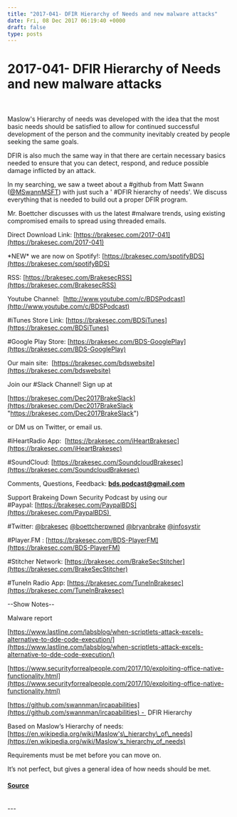```yaml
---
title: "2017-041- DFIR Hierarchy of Needs and new malware attacks"
date: Fri, 08 Dec 2017 06:19:40 +0000
draft: false
type: posts
---
```

# 2017-041- DFIR Hierarchy of Needs and new malware attacks

<br/>

<br/>
Maslow's Hierarchy of needs was developed with the idea that the most basic needs should be satisfied to allow for continued successful development of the person and the community inevitably created by people seeking the same goals.

DFIR is also much the same way in that there are certain necessary basics needed to ensure that you can detect, respond, and reduce possible damage inflicted by an attack.

In my searching, we saw a tweet about a #github from Matt Swann ([@MSwannMSFT](https://twitter.com/MSwannMSFT)) with just such a ' #DFIR hierarchy of needs'. We discuss everything that is needed to build out a proper DFIR program.

Mr. Boettcher discusses with us the latest #malware trends, using existing compromised emails to spread using threaded emails.

Direct Download Link: [https://brakesec.com/2017-041](https://brakesec.com/2017-041)

\*NEW\* we are now on Spotify!: [https://brakesec.com/spotifyBDS](https://brakesec.com/spotifyBDS)

RSS: [https://brakesec.com/BrakesecRSS](https://brakesec.com/BrakesecRSS)

Youtube Channel:  [http://www.youtube.com/c/BDSPodcast](http://www.youtube.com/c/BDSPodcast)

#iTunes Store Link: [https://brakesec.com/BDSiTunes](https://brakesec.com/BDSiTunes)

#Google Play Store: [https://brakesec.com/BDS-GooglePlay](https://brakesec.com/BDS-GooglePlay)

Our main site:  [https://brakesec.com/bdswebsite](https://brakesec.com/bdswebsite)

Join our #Slack Channel! Sign up at 

[https://brakesec.com/Dec2017BrakeSlack](https://brakesec.com/Dec2017BrakeSlack "https://brakesec.com/Dec2017BrakeSlack")

or DM us on Twitter, or email us.

#iHeartRadio App:  [https://brakesec.com/iHeartBrakesec](https://brakesec.com/iHeartBrakesec)

#SoundCloud: [https://brakesec.com/SoundcloudBrakesec](https://brakesec.com/SoundcloudBrakesec)

Comments, Questions, Feedback: **[bds.podcast@gmail.com](mailto:bds.podcast@gmail.com)**

Support Brakeing Down Security Podcast by using our #Paypal: [https://brakesec.com/PaypalBDS](https://brakesec.com/PaypalBDS) 

#Twitter: [@brakesec](https://twitter.com/brakesec) [@boettcherpwned](https://twitter.com/boettcherpwned) [@bryanbrake](https://twitter.com/bryanbrake) [@infosystir](https://twitter.com/infosystir)

#Player.FM : [https://brakesec.com/BDS-PlayerFM](https://brakesec.com/BDS-PlayerFM)

#Stitcher Network: [https://brakesec.com/BrakeSecStitcher](https://brakesec.com/BrakeSecStitcher)

#TuneIn Radio App: [https://brakesec.com/TuneInBrakesec](https://brakesec.com/TuneInBrakesec)

\--Show Notes--

Malware report

[https://www.lastline.com/labsblog/when-scriptlets-attack-excels-alternative-to-dde-code-execution/](https://www.lastline.com/labsblog/when-scriptlets-attack-excels-alternative-to-dde-code-execution/)

[https://www.securityforrealpeople.com/2017/10/exploiting-office-native-functionality.html](https://www.securityforrealpeople.com/2017/10/exploiting-office-native-functionality.html)

[https://github.com/swannman/ircapabilities](https://github.com/swannman/ircapabilities) -  DFIR Hierarchy

Based on Maslow’s Hierarchy of needs: [https://en.wikipedia.org/wiki/Maslow's\_hierarchy\_of\_needs](https://en.wikipedia.org/wiki/Maslow's_hierarchy_of_needs)

Requirements must be met before you can move on.

It’s not perfect, but gives a general idea of how needs should be met.

#### [Source](http://brakeingsecurity.com/2017-041-dfir-hierarchy-of-needs-and-new-malware-attacks)

<br/>
---
